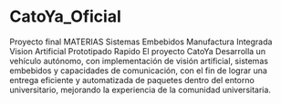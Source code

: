# CatoYa_Oficial
Proyecto final
MATERIAS
Sistemas Embebidos
Manufactura Integrada
Vision Artificial
Prototipado Rapido
El proyecto CatoYa Desarrolla un vehículo autónomo, con implementación de visión artificial, sistemas embebidos y capacidades de comunicación, con el fin de lograr una entrega eficiente y automatizada de paquetes dentro del entorno universitario, mejorando la experiencia de la comunidad universitaria.

